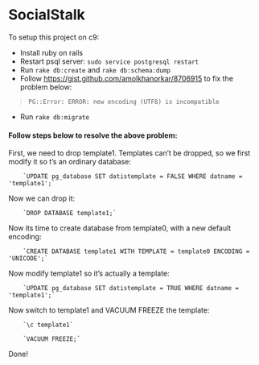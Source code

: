 # SocialStalk

To setup this project on c9:
* Install ruby on rails
* Restart psql server: `sudo service postgresql restart`
* Run `rake db:create` and `rake db:schema:dump`
* Follow https://gist.github.com/amolkhanorkar/8706915 to fix the problem below:
> `PG::Error: ERROR: new encoding (UTF8) is incompatible`
* Run `rake db:migrate`


#### Follow steps below to resolve the above problem:

First, we need to drop template1. Templates can’t be dropped, so we first modify it so t’s an ordinary database:

        `UPDATE pg_database SET datistemplate = FALSE WHERE datname = 'template1';`

Now we can drop it:

        `DROP DATABASE template1;`

Now its time to create database from template0, with a new default encoding:

        `CREATE DATABASE template1 WITH TEMPLATE = template0 ENCODING = 'UNICODE';`

Now modify template1 so it’s actually a template:

        `UPDATE pg_database SET datistemplate = TRUE WHERE datname = 'template1';`

Now switch to template1 and VACUUM FREEZE the template:

        `\c template1`

        `VACUUM FREEZE;`

Done!
